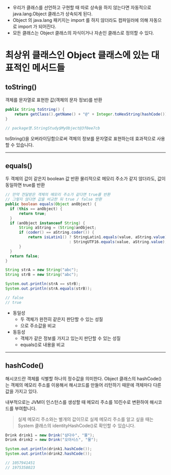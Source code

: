- 우리가 클래스를 선언하고 구현할 때 따로 상속을 하지 않는다면 자동적으로 java.lang.Object 클래스가 상속되게 된다.
- Object 의 java.lang 패키지는 import 를 하지 않더라도 컴파일러에 의해 자동으로 import 가 되어진다. 
- 모든 클래스는 Object 클래스의 자식이거나 자손인 클래스로 정의할 수 있다. 

# 최상위 클래스인 Object 클래스에 있는 대표적인 메서드들

## toString()
객체를 문자열로 표현한 값(객체의 문자 정보)를 반환

```java
public String toString() {
	return getClass().getName() + "@" + Integer.toHexString(hashCode());
}

// package명.StringStudy$MyObject@3f0ee7cb
```

toString()을 오버라이딩함으로써 객체의 정보를 문자열로 표현하는데 효과적으로 사용할 수 있습니다.

---

## equals()
두 객체의 값이 같은지 boolean 값 반환
물리적으로 메모리 주소가 같지 않더라도, 값이 동일하면 true를 반환

```java
// 만약 전달받은 객체의 메모리 주소가 같다면 true를 반환
// 그렇지 않다면 값을 비교한 뒤 true / false 반환
public boolean equals(Object anObject) {
  if (this == anObject) {
      return true;
  }
  if (anObject instanceof String) {
      String aString = (String)anObject;
      if (coder() == aString.coder()) {
          return isLatin1() ? StringLatin1.equals(value, aString.value)
                            : StringUTF16.equals(value, aString.value);
      }
  }
  return false;
}
```

```java
String strA = new String("abc");
String strB = new String("abc");

System.out.println(strA == strB);
System.out.println(strA.equals(strB));

// false
// true
```

- 동일성
    - 두 객체가 완전히 같은지 판단할 수 있는 성질
    - 으로 주소값을 비교
- 동등성
   - 객체가 같은 정보를 가지고 있는지 판단할 수 있는 성질
   - equals()로 내용을 비교

--- 

## hashCode()
해시코드란 객체를 식별할 하나의 정수값을 의미한다. 
Object 클래스의 hashCode() 는 객체의 메모리 주소를 이용해서 해시코드를 만들어 리턴하기 때문에 객체마다 다른 값을 가지고 있다.

내부적으로는 JVM이 인스턴스를 생성할 때 메모리 주소를 10진수로 변환하여 해시코드를 부여합니다.
> 실제 메모리 주소와는 별개의 값이므로 실제 메모리 주소를 알고 싶을 때는 System 클래스의 identityHashCode()로 확인할 수 있습니다.

```java
Drink drink1 = new Drink("삼다수", "물");
Drink drink2 = new Drink("오아시스", "물");

System.out.println(drink1.hashCode());
System.out.println(drink2.hashCode());

// 1057941451
// 1975358023
```
